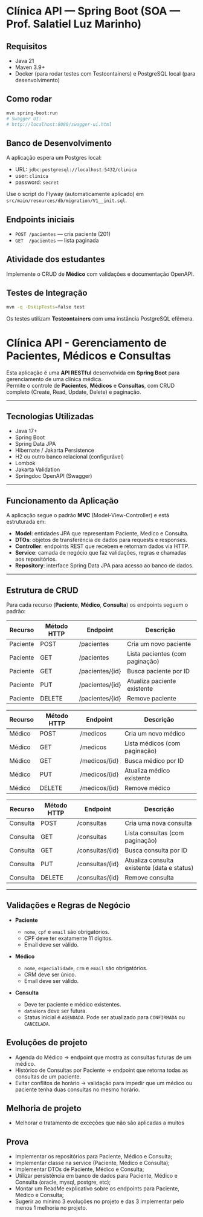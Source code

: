# Clínica API — Spring Boot (SOA — Prof. Salatiel Luz Marinho)

## Requisitos
- Java 21
- Maven 3.9+
- Docker (para rodar testes com Testcontainers) e PostgreSQL local (para desenvolvimento)

## Como rodar
```bash
mvn spring-boot:run
# Swagger UI:
# http://localhost:8080/swagger-ui.html
```

## Banco de Desenvolvimento
A aplicação espera um Postgres local:
- URL: `jdbc:postgresql://localhost:5432/clinica`
- user: `clinica`
- password: `secret`

Use o script do Flyway (automaticamente aplicado) em `src/main/resources/db/migration/V1__init.sql`.

## Endpoints iniciais
- `POST /pacientes` — cria paciente (201)
- `GET  /pacientes` — lista paginada

## Atividade dos estudantes
Implemente o CRUD de **Médico** com validações e documentação OpenAPI.

## Testes de Integração
```bash
mvn -q -DskipTests=false test
```
Os testes utilizam **Testcontainers** com uma instância PostgreSQL efêmera.


# Clínica API - Gerenciamento de Pacientes, Médicos e Consultas

Esta aplicação é uma **API RESTful** desenvolvida em **Spring Boot** para gerenciamento de uma clínica médica.  
Permite o controle de **Pacientes**, **Médicos** e **Consultas**, com CRUD completo (Create, Read, Update, Delete) e paginação.

---

## Tecnologias Utilizadas
- Java 17+  
- Spring Boot  
- Spring Data JPA  
- Hibernate / Jakarta Persistence  
- H2 ou outro banco relacional (configurável)  
- Lombok  
- Jakarta Validation  
- Springdoc OpenAPI (Swagger)

---

## Funcionamento da Aplicação

A aplicação segue o padrão **MVC** (Model-View-Controller) e está estruturada em:

- **Model**: entidades JPA que representam Paciente, Medico e Consulta.  
- **DTOs**: objetos de transferência de dados para requests e responses.  
- **Controller**: endpoints REST que recebem e retornam dados via HTTP.  
- **Service**: camada de negócio que faz validações, regras e chamadas aos repositórios.  
- **Repository**: interface Spring Data JPA para acesso ao banco de dados.

---

## Estrutura de CRUD

Para cada recurso (**Paciente**, **Médico**, **Consulta**) os endpoints seguem o padrão:

| Recurso   | Método HTTP | Endpoint             | Descrição |
|-----------|------------|--------------------|-----------|
| Paciente  | POST       | /pacientes          | Cria um novo paciente |
| Paciente  | GET        | /pacientes          | Lista pacientes (com paginação) |
| Paciente  | GET        | /pacientes/{id}     | Busca paciente por ID |
| Paciente  | PUT        | /pacientes/{id}     | Atualiza paciente existente |
| Paciente  | DELETE     | /pacientes/{id}     | Remove paciente |

| Recurso   | Método HTTP | Endpoint             | Descrição |
|-----------|------------|--------------------|-----------|
| Médico    | POST       | /medicos           | Cria um novo médico |
| Médico    | GET        | /medicos           | Lista médicos (com paginação) |
| Médico    | GET        | /medicos/{id}      | Busca médico por ID |
| Médico    | PUT        | /medicos/{id}      | Atualiza médico existente |
| Médico    | DELETE     | /medicos/{id}      | Remove médico |

| Recurso   | Método HTTP | Endpoint             | Descrição |
|-----------|------------|--------------------|-----------|
| Consulta  | POST       | /consultas         | Cria uma nova consulta |
| Consulta  | GET        | /consultas         | Lista consultas (com paginação) |
| Consulta  | GET        | /consultas/{id}    | Busca consulta por ID |
| Consulta  | PUT        | /consultas/{id}    | Atualiza consulta existente (data e status) |
| Consulta  | DELETE     | /consultas/{id}    | Remove consulta |

---

## Validações e Regras de Negócio

- **Paciente**
  - `nome`, `cpf` e `email` são obrigatórios.  
  - CPF deve ter exatamente 11 dígitos.  
  - Email deve ser válido.  

- **Médico**
  - `nome`, `especialidade`, `crm` e `email` são obrigatórios.  
  - CRM deve ser único.  
  - Email deve ser válido.  

- **Consulta**
  - Deve ter paciente e médico existentes.  
  - `dataHora` deve ser futura.  
  - Status inicial é `AGENDADA`. Pode ser atualizado para `CONFIRMADA` ou `CANCELADA`.

## Evoluções de projeto
- Agenda do Médico → endpoint que mostra as consultas futuras de um médico.
- Histórico de Consultas por Paciente → endpoint que retorna todas as consultas de um paciente.
- Evitar conflitos de horário → validação para impedir que um médico ou paciente tenha duas consultas no mesmo horário.

## Melhoria de projeto
- Melhorar o tratamento de exceções que não são aplicadas a muitos

## Prova
- Implementar os repositórios para Paciente, Médico e Consulta;
- Implementar classe na service (Paciente, Médico e Consulta);
- Implementar DTOs de Paciente, Médico e Consulta;
- Utilizar persistência em banco de dados para Paciente, Médico e Consulta (oracle, mysql, postgre, etc);
- Montar um ReadMe explicativo sobre os endpoints para Paciente, Médico e Consulta;
- Sugerir ao mínimo 3 evoluções no projeto e das 3 implementar pelo menos 1 melhoria no projeto. 